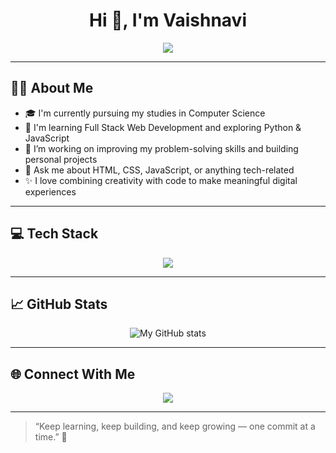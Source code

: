 <h1 align="center">Hi 👋, I'm Vaishnavi</h1>

<p align="center">
  <img src="https://readme-typing-svg.herokuapp.com?color=00BFFF&center=true&lines=Aspiring+Developer;Passionate+Learner;Building+Tech+that+Heals+%26+Helps;Exploring+the+World+of+Tech+🌟" />
</p>


---

## 👩‍💻 About Me

- 🎓 I'm currently pursuing my studies in Computer Science 
- 🌱 I'm learning Full Stack Web Development and exploring Python & JavaScript
- 🔭 I’m working on improving my problem-solving skills and building personal projects
- 💬 Ask me about HTML, CSS, JavaScript, or anything tech-related
- ✨ I love combining creativity with code to make meaningful digital experiences

---

## 💻 Tech Stack

<p align="center">
  <img src="https://skillicons.dev/icons?i=html,css,js,python,java,git,github,vscode" />
</p>

---

## 📈 GitHub Stats

<p align="center">
  <img src="https://github-readme-stats.vercel.app/api?username=45Vaishnavi&show_icons=true&theme=default" alt="My GitHub stats" />
</p>

---

## 🌐 Connect With Me

<p align="center">
  <a href="mailto:">
    <img src="https://img.shields.io/badge/Gmail-red?style=for-the-badge&logo=gmail&logoColor=white" />
  </a>
  <!-- Add LinkedIn or other profiles if available -->
</p>

---

> “Keep learning, keep building, and keep growing — one commit at a time.” 🌱
